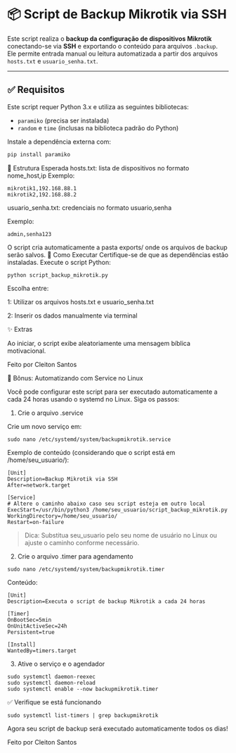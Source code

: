 # 📦 Script de Backup Mikrotik via SSH

Este script realiza o **backup da configuração de dispositivos Mikrotik** conectando-se via **SSH** e exportando o conteúdo para arquivos `.backup`.  
Ele permite entrada manual ou leitura automatizada a partir dos arquivos `hosts.txt` e `usuario_senha.txt`.

---

## ✅ Requisitos

Este script requer Python 3.x e utiliza as seguintes bibliotecas:

- `paramiko` (precisa ser instalada)
- `random` e `time` (inclusas na biblioteca padrão do Python)

Instale a dependência externa com:

```bash
pip install paramiko
```
📁 Estrutura Esperada
    hosts.txt: lista de dispositivos no formato nome_host,ip
    Exemplo:
    
```
mikrotik1,192.168.88.1
mikrotik2,192.168.88.2
```

usuario_senha.txt: credenciais no formato usuario,senha

Exemplo:

    admin,senha123

 O script cria automaticamente a pasta exports/ onde os arquivos de backup serão salvos.
🚀 Como Executar
    Certifique-se de que as dependências estão instaladas.
    Execute o script Python:
```
python script_backup_mikrotik.py
```

   Escolha entre:

 1: Utilizar os arquivos hosts.txt e usuario_senha.txt

 2: Inserir os dados manualmente via terminal

✨ Extras

Ao iniciar, o script exibe aleatoriamente uma mensagem bíblica motivacional.

Feito por Cleiton Santos

🔄 Bônus: Automatizando com Service no Linux

Você pode configurar este script para ser executado automaticamente a cada 24 horas usando o systemd no Linux. Siga os passos:

1. Crie o arquivo .service

Crie um novo serviço em:

```
sudo nano /etc/systemd/system/backupmikrotik.service
```

Exemplo de conteúdo (considerando que o script está em /home/seu_usuario/):

```
[Unit]
Description=Backup Mikrotik via SSH
After=network.target

[Service]
# Altere o caminho abaixo caso seu script esteja em outro local
ExecStart=/usr/bin/python3 /home/seu_usuario/script_backup_mikrotik.py
WorkingDirectory=/home/seu_usuario/
Restart=on-failure
```

> Dica: Substitua seu_usuario pelo seu nome de usuário no Linux ou ajuste o caminho conforme necessário.



2. Crie o arquivo .timer para agendamento

```
sudo nano /etc/systemd/system/backupmikrotik.timer
```
Conteúdo:

```
[Unit]
Description=Executa o script de backup Mikrotik a cada 24 horas

[Timer]
OnBootSec=5min
OnUnitActiveSec=24h
Persistent=true

[Install]
WantedBy=timers.target
```

3. Ative o serviço e o agendador

```
sudo systemctl daemon-reexec
sudo systemctl daemon-reload
sudo systemctl enable --now backupmikrotik.timer
```

✅ Verifique se está funcionando

```
sudo systemctl list-timers | grep backupmikrotik
```
Agora seu script de backup será executado automaticamente todos os dias!

Feito por Cleiton Santos

